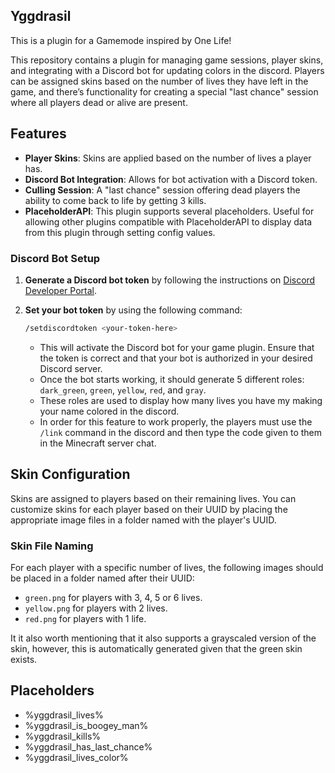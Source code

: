 ## Yggdrasil

This is a plugin for a Gamemode inspired by One Life!

This repository contains a plugin for managing game sessions, player skins, and integrating with a Discord bot for updating colors in the discord. Players can be assigned skins based on the number of lives they have left in the game, and there’s functionality for creating a special "last chance" session where all players dead or alive are present.

## Features

- **Player Skins**: Skins are applied based on the number of lives a player has.
- **Discord Bot Integration**: Allows for bot activation with a Discord token.
- **Culling Session**: A "last chance" session offering dead players the ability to come back to life by getting 3 kills.
- **PlaceholderAPI**: This plugin supports several placeholders. Useful for allowing other plugins compatible with PlaceholderAPI to display data from this plugin through setting config values.

### Discord Bot Setup

1. **Generate a Discord bot token** by following the instructions on [Discord Developer Portal](https://discord.com/developers/docs/intro).
2. **Set your bot token** by using the following command:

    ```bash
    /setdiscordtoken <your-token-here>
    ```

   - This will activate the Discord bot for your game plugin. Ensure that the token is correct and that your bot is authorized in your desired Discord server.
   - Once the bot starts working, it should generate 5 different roles: `dark_green`, `green`, `yellow`, `red`, and `gray`.
   - These roles are used to display how many lives you have my making your name colored in the discord.
   - In order for this feature to work properly, the players must use the `/link` command in the discord and then type the code given to them in the Minecraft server chat.

## Skin Configuration

Skins are assigned to players based on their remaining lives. You can customize skins for each player based on their UUID by placing the appropriate image files in a folder named with the player's UUID.

### Skin File Naming

For each player with a specific number of lives, the following images should be placed in a folder named after their UUID:

- `green.png` for players with 3, 4, 5 or 6 lives.
- `yellow.png` for players with 2 lives.
- `red.png` for players with 1 life.

It it also worth mentioning that it also supports a grayscaled version of the skin, however, this is automatically generated given that the green skin exists.

## Placeholders

- %yggdrasil_lives%
- %yggdrasil_is_boogey_man%
- %yggdrasil_kills%
- %yggdrasil_has_last_chance%
- %yggdrasil_lives_color%
